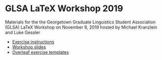 # GLSA LaTeX Workshop 2019

Materials for the the Georgetown Graduate Linguistics Student Association (GLSA) LaTeX Workshop on November 9, 2019 hosted by Michael Kranzlein and Luke Gessler

- [Exercise instructions](./Exercise%20Instructions.pdf)
- [Workshop slides](https://docs.google.com/presentation/d/1QIawkFzR7I4gXxE62svqMDIB8wxGBqXdQIrT2ChwgNU/edit#slide=id.p)
- [Overleaf exercise templates](https://www.overleaf.com/project/5dc4c7c27322f50001751b5f)
